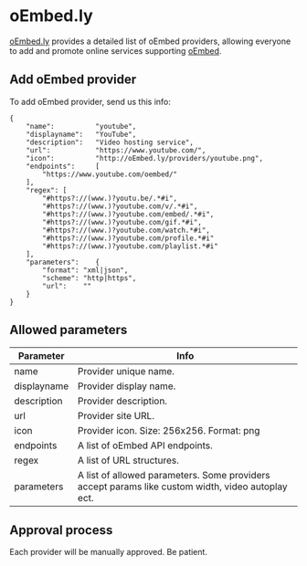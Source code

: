# oEmbed.ly
[oEmbed.ly](http://oEmbed.ly/) provides a detailed list of oEmbed providers, allowing everyone to add and promote online services supporting [oEmbed](http://oembed.com/).

## Add oEmbed provider

To add oEmbed provider, send us this info:
```
{
	"name":          "youtube",
	"displayname":   "YouTube",
	"description":   "Video hosting service",
	"url":           "https://www.youtube.com/",
	"icon":          "http://oEmbed.ly/providers/youtube.png",
	"endpoints":     [
		"https://www.youtube.com/oembed/"
	],
	"regex": [
		"#https?://(www.)?youtu.be/.*#i",
		"#https?://(www.)?youtube.com/v/.*#i",
		"#https?://(www.)?youtube.com/embed/.*#i",
		"#https?://(www.)?youtube.com/gif.*#i",
		"#https?://(www.)?youtube.com/watch.*#i",
		"#https?://(www.)?youtube.com/profile.*#i"
		"#https?://(www.)?youtube.com/playlist.*#i"
	],
	"parameters":    {
		"format": "xml|json",
		"scheme": "http|https",
		"url":    ""
	}
}
```

## Allowed parameters

Parameter     | Info
------------- | -----
name          | Provider unique name.
displayname   | Provider display name.
description   | Provider description.
url           | Provider site URL.
icon          | Provider icon. Size: 256x256. Format: png
endpoints     | A list of oEmbed API endpoints.
regex         | A list of URL structures.
parameters    | A list of allowed parameters. Some providers accept params like custom width, video autoplay ect.

## Approval process

Each provider will be manually approved. Be patient.
